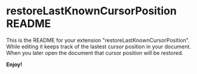 # restoreLastKnownCursorPosition README

This is the README for your extension "restoreLastKnownCursorPosition". 
While editing it keeps track of the lastest cursor position in your document. When you later open the document that cursor position will
be restored.


**Enjoy!**
